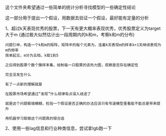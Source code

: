 这个文件夹希望通过一些简单的统计分析寻找模型的一些确定性结论

这一部分用于提出一个假设，用数据去验证一个假设，最好能有定量的分析

1、超过k天表现优秀的股票，下一天有更大概率表现优秀，优秀股票定义为target大于m
    (通过极大似然估计出一段周期内的k和m，考察k和m的分布)

    问题引申，构造一个k和m的矩阵，矩阵中的每个元素为，连着k天表现m的样本k+1天继续表现为m的频率
    简单起见，m分为五档，k取1到5

    之后得到股票个数个簇样本集，绘制每一只股票的该热力图，观察是否存在确定性

    完全没发生什么

    有了一点新的理解就是

    在股票市场希望通过“发现”什么规律有点误入歧途了

    就是这个问题极端模糊，检验一个假设是否正确的办法应该只有写道模型里看能不能总是带来提升

    用机器学习取做这个问题真的很合适

2、使用一些lag信息和行业种类信息，尝试拿lgb跑一下